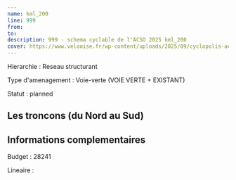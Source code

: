 ```yaml
---
name: kml_200 
line: 999
from: 
to:  
description: 999 - schema cyclable de l'ACSO 2025 kml_200 
cover: https://www.velooise.fr/wp-content/uploads/2025/09/cyclopolis-acso-default.jpg
---
```

Hierarchie : Reseau structurant

Type d'amenagement : Voie-verte (VOIE VERTE + EXISTANT)

Statut : planned

## Les troncons (du Nord au Sud)

## Informations complementaires

Budget  : 28241 

Lineaire :

